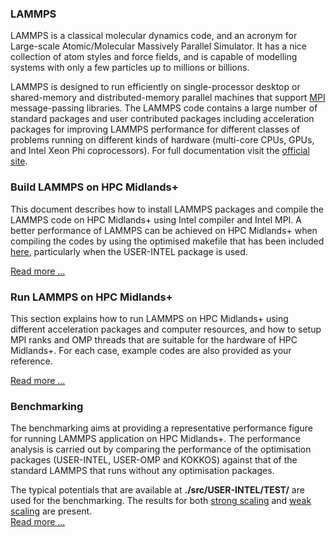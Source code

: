 ### LAMMPS

LAMMPS is a classical molecular dynamics code, and an acronym for Large-scale Atomic/Molecular Massively Parallel Simulator. It has a nice collection of atom styles and force fields, and is capable of modelling systems with only a few particles up to millions or billions. 

LAMMPS is designed to run efficiently on single-processor desktop or shared-memory and distributed-memory parallel machines that support [MPI](https://www.open-mpi.org/) message-passing libraries. The LAMMPS code contains a large number of standard packages and user contributed packages including acceleration packages for improving LAMMPS performance for different classes of problems running on different kinds of hardware (multi-core CPUs, GPUs, and Intel Xeon Phi coprocessors). For full documentation visit the [official site](http://lammps.sandia.gov/doc/Manual.html).

### Build LAMMPS on HPC Midlands+

This document describes how to install LAMMPS packages and compile the LAMMPS code on HPC Midlands+ using Intel compiler and Intel MPI. A better performance of LAMMPS can be achieved on HPC Midlands+ when compiling the codes by using the optimised makefile that has been included [here](build.md), particularly when the USER-INTEL package is used.

[Read more ...](build.md)

### Run LAMMPS on HPC Midlands+

This section explains how to run LAMMPS on HPC Midlands+ using different acceleration packages and computer resources, and how to setup MPI ranks and OMP threads that are suitable for the hardware of HPC Midlands+. For each case, example codes are also provided as your reference.
	
[Read more ...](run.md)

### Benchmarking

The benchmarking aims at providing a representative performance figure for running LAMMPS application on HPC Midlands+. The performance analysis is carried out by comparing the performance of the optimisation packages (USER-INTEL, USER-OMP and KOKKOS) against that of the standard LAMMPS that runs without any optimisation packages.

The typical potentials that are available at **./src/USER-INTEL/TEST/** are used for the benchmarking. The results for both [strong scaling](https://www.sharcnet.ca/help/index.php/Measuring_Parallel_Scaling_Performance) and [weak scaling](https://www.sharcnet.ca/help/index.php/Measuring_Parallel_Scaling_Performance) are present. 		
[Read more ...](benchmarking.md)

